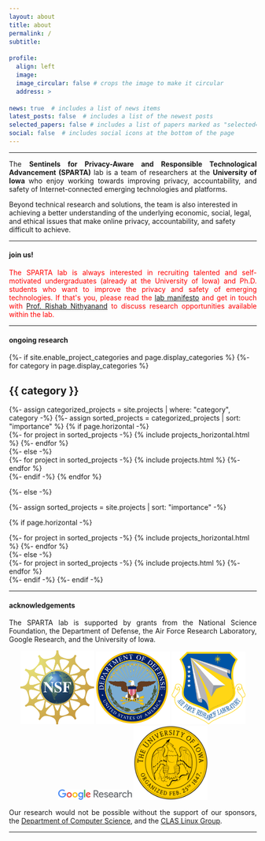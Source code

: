 ```yaml
---
layout: about
title: about
permalink: /
subtitle: 

profile:
  align: left
  image: 
  image_circular: false # crops the image to make it circular
  address: >

news: true  # includes a list of news items
latest_posts: false  # includes a list of the newest posts
selected_papers: false # includes a list of papers marked as "selected={true}"
social: false  # includes social icons at the bottom of the page
---
```


---
<p style="text-align: justify">
The <b>Sentinels for Privacy-Aware and Responsible Technological Advancement (SPARTA)</b> 
lab is a team of researchers at the <b> University of Iowa </b> who enjoy working towards 
improving privacy, accountability, and safety of Internet-connected emerging technologies 
and platforms. 

Beyond technical research and solutions, the team is also interested in achieving a 
better understanding of the underlying economic, social, legal, and ethical issues that 
make online privacy, accountability, and safety difficult to achieve.
</p>

---
#### join us!
<p style="text-align: justify; color: red">
The SPARTA lab is always interested in recruiting talented and self-motivated 
undergraduates (already at the University of Iowa) and Ph.D. students who want 
to improve the privacy and safety of emerging technologies. 
If that's you, please read the 
<a href="http://sparta.cs.uiowa.edu/manifesto">lab manifesto</a> and get in touch
with <a href="https://sparta.cs.uiowa.edu/people/rishab">Prof. Rishab Nithyanand</a> 
to discuss research opportunities available within the lab.
</p>

---
#### ongoing research

<!-- pages/projects.md -->
<div class="projects">
{%- if site.enable_project_categories and page.display_categories %}
  <!-- Display categorized projects -->
  {%- for category in page.display_categories %}
  <h2 class="category">{{ category }}</h2>
  {%- assign categorized_projects = site.projects | where: "category", category -%}
  {%- assign sorted_projects = categorized_projects | sort: "importance" %}
  <!-- Generate cards for each project -->
  {% if page.horizontal -%}
  <div class="container">
    <div class="row row-cols-2">
    {%- for project in sorted_projects -%}
      {% include projects_horizontal.html %}
    {%- endfor %}
    </div>
  </div>
  {%- else -%}
  <div class="grid">
    {%- for project in sorted_projects -%}
      {% include projects.html %}
    {%- endfor %}
  </div>
  {%- endif -%}
  {% endfor %}

{%- else -%}
<!-- Display projects without categories -->
{%- assign sorted_projects = site.projects | sort: "importance" -%}
  <!-- Generate cards for each project -->
{% if page.horizontal -%}
  <div class="container">
    <div class="row row-cols-2">
    {%- for project in sorted_projects -%}
      {% include projects_horizontal.html %}
    {%- endfor %}
    </div>
  </div>
  {%- else -%}
  <div class="grid">
    {%- for project in sorted_projects -%}
      {% include projects.html %}
    {%- endfor %}
  </div>
  {%- endif -%}
{%- endif -%}
</div>



---

#### acknowledgements

<p style="text-align: justify">
The SPARTA lab is supported by grants from the National Science Foundation, 
the Department of Defense, the Air Force Research Laboratory, Google Research,
and the University of Iowa.
</p>

<p style="text-align: center">
<img src="assets/img/NSF.png" width="150px">
<img src="assets/img/USDoD_seal.png" width="150px">
<img src="assets/img/afrl.png" width="150px">
<img src="assets/img/google_research.png" width="150px">
<img src="assets/img/uiowa_seal.png" width="150px">
</p>

<p style="text-align: justify">
Our research would not be possible without the support of our sponsors, 
the <a href="http://cs.uiowa.edu"> Department of Computer Science</a>, 
and the <a href="https://clas.uiowa.edu/linux/">CLAS Linux Group</a>.
</p>

---

